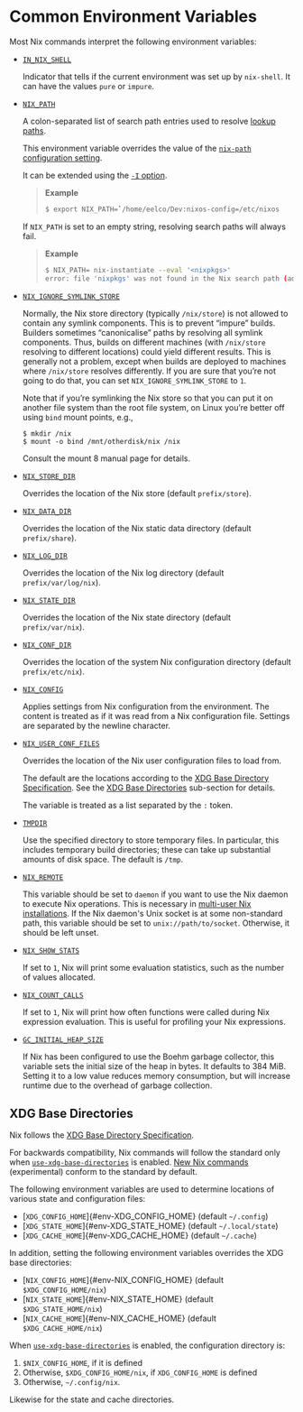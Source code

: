 # Common Environment Variables

Most Nix commands interpret the following environment variables:

- <span id="env-IN_NIX_SHELL">[`IN_NIX_SHELL`](#env-IN_NIX_SHELL)</span>

  Indicator that tells if the current environment was set up by
  `nix-shell`. It can have the values `pure` or `impure`.

- <span id="env-NIX_PATH">[`NIX_PATH`](#env-NIX_PATH)</span>

  A colon-separated list of search path entries used to resolve [lookup paths](@docroot@/language/constructs/lookup-path.md).

  This environment variable overrides the value of the [`nix-path` configuration setting](@docroot@/command-ref/conf-file.md#conf-nix-path).

  It can be extended using the [`-I` option](@docroot@/command-ref/opt-common.md#opt-I).

  > **Example**
  >
  > ```bash
  > $ export NIX_PATH=`/home/eelco/Dev:nixos-config=/etc/nixos
  > ```

  If `NIX_PATH` is set to an empty string, resolving search paths will always fail.

  > **Example**
  >
  > ```bash
  > $ NIX_PATH= nix-instantiate --eval '<nixpkgs>'
  > error: file 'nixpkgs' was not found in the Nix search path (add it using $NIX_PATH or -I)
  > ```

- <span id="env-NIX_IGNORE_SYMLINK_STORE">[`NIX_IGNORE_SYMLINK_STORE`](#env-NIX_IGNORE_SYMLINK_STORE)</span>

  Normally, the Nix store directory (typically `/nix/store`) is not
  allowed to contain any symlink components. This is to prevent
  “impure” builds. Builders sometimes “canonicalise” paths by
  resolving all symlink components. Thus, builds on different machines
  (with `/nix/store` resolving to different locations) could yield
  different results. This is generally not a problem, except when
  builds are deployed to machines where `/nix/store` resolves
  differently. If you are sure that you’re not going to do that, you
  can set `NIX_IGNORE_SYMLINK_STORE` to `1`.

  Note that if you’re symlinking the Nix store so that you can put it
  on another file system than the root file system, on Linux you’re
  better off using `bind` mount points, e.g.,

  ```console
  $ mkdir /nix
  $ mount -o bind /mnt/otherdisk/nix /nix
  ```

  Consult the mount 8 manual page for details.

- <span id="env-NIX_STORE_DIR">[`NIX_STORE_DIR`](#env-NIX_STORE_DIR)</span>

  Overrides the location of the Nix store (default `prefix/store`).

- <span id="env-NIX_DATA_DIR">[`NIX_DATA_DIR`](#env-NIX_DATA_DIR)</span>

  Overrides the location of the Nix static data directory (default
  `prefix/share`).

- <span id="env-NIX_LOG_DIR">[`NIX_LOG_DIR`](#env-NIX_LOG_DIR)</span>

  Overrides the location of the Nix log directory (default
  `prefix/var/log/nix`).

- <span id="env-NIX_STATE_DIR">[`NIX_STATE_DIR`](#env-NIX_STATE_DIR)</span>

  Overrides the location of the Nix state directory (default
  `prefix/var/nix`).

- <span id="env-NIX_CONF_DIR">[`NIX_CONF_DIR`](#env-NIX_CONF_DIR)</span>

  Overrides the location of the system Nix configuration directory
  (default `prefix/etc/nix`).

- <span id="env-NIX_CONFIG">[`NIX_CONFIG`](#env-NIX_CONFIG)</span>

  Applies settings from Nix configuration from the environment.
  The content is treated as if it was read from a Nix configuration file.
  Settings are separated by the newline character.

- <span id="env-NIX_USER_CONF_FILES">[`NIX_USER_CONF_FILES`](#env-NIX_USER_CONF_FILES)</span>

  Overrides the location of the Nix user configuration files to load from.

  The default are the locations according to the [XDG Base Directory Specification].
  See the [XDG Base Directories](#xdg-base-directories) sub-section for details.

  The variable is treated as a list separated by the `:` token.

- <span id="env-TMPDIR">[`TMPDIR`](#env-TMPDIR)</span>

  Use the specified directory to store temporary files. In particular,
  this includes temporary build directories; these can take up
  substantial amounts of disk space. The default is `/tmp`.

- <span id="env-NIX_REMOTE">[`NIX_REMOTE`](#env-NIX_REMOTE)</span>

  This variable should be set to `daemon` if you want to use the Nix
  daemon to execute Nix operations. This is necessary in [multi-user
  Nix installations](@docroot@/installation/nix-security.md#multi-user-model). If the Nix
  daemon's Unix socket is at some non-standard path, this variable
  should be set to `unix://path/to/socket`. Otherwise, it should be
  left unset.

- <span id="env-NIX_SHOW_STATS">[`NIX_SHOW_STATS`](#env-NIX_SHOW_STATS)</span>

  If set to `1`, Nix will print some evaluation statistics, such as
  the number of values allocated.

- <span id="env-NIX_COUNT_CALLS">[`NIX_COUNT_CALLS`](#env-NIX_COUNT_CALLS)</span>

  If set to `1`, Nix will print how often functions were called during
  Nix expression evaluation. This is useful for profiling your Nix
  expressions.

- <span id="env-GC_INITIAL_HEAP_SIZE">[`GC_INITIAL_HEAP_SIZE`](#env-GC_INITIAL_HEAP_SIZE)</span>

  If Nix has been configured to use the Boehm garbage collector, this
  variable sets the initial size of the heap in bytes. It defaults to
  384 MiB. Setting it to a low value reduces memory consumption, but
  will increase runtime due to the overhead of garbage collection.

## XDG Base Directories

Nix follows the [XDG Base Directory Specification].

For backwards compatibility, Nix commands will follow the standard only when [`use-xdg-base-directories`] is enabled.
[New Nix commands](@docroot@/command-ref/new-cli/nix.md) (experimental) conform to the standard by default.

The following environment variables are used to determine locations of various state and configuration files:

- [`XDG_CONFIG_HOME`]{#env-XDG_CONFIG_HOME} (default `~/.config`)
- [`XDG_STATE_HOME`]{#env-XDG_STATE_HOME} (default `~/.local/state`)
- [`XDG_CACHE_HOME`]{#env-XDG_CACHE_HOME} (default `~/.cache`)

[XDG Base Directory Specification]: https://specifications.freedesktop.org/basedir-spec/basedir-spec-latest.html
[`use-xdg-base-directories`]: @docroot@/command-ref/conf-file.md#conf-use-xdg-base-directories

In addition, setting the following environment variables overrides the XDG base directories:

- [`NIX_CONFIG_HOME`]{#env-NIX_CONFIG_HOME} (default `$XDG_CONFIG_HOME/nix`)
- [`NIX_STATE_HOME`]{#env-NIX_STATE_HOME} (default `$XDG_STATE_HOME/nix`)
- [`NIX_CACHE_HOME`]{#env-NIX_CACHE_HOME} (default `$XDG_CACHE_HOME/nix`)

When [`use-xdg-base-directories`] is enabled, the configuration directory is:

1. `$NIX_CONFIG_HOME`, if it is defined
2. Otherwise, `$XDG_CONFIG_HOME/nix`, if `XDG_CONFIG_HOME` is defined
3. Otherwise, `~/.config/nix`.

Likewise for the state and cache directories.
